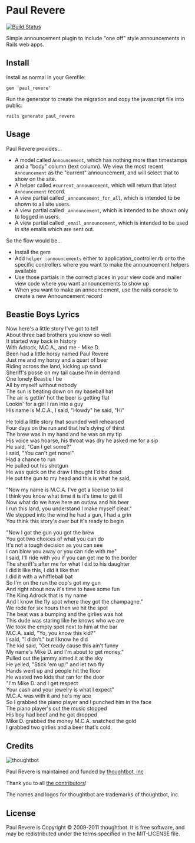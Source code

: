 Paul Revere
===========

[![Build Status](https://secure.travis-ci.org/thoughtbot/paul_revere.png?branch=master)](http://travis-ci.org/thoughtbot/paul_revere)


Simple announcement plugin to include "one off" style announcements in Rails web apps.

Install
-------

Install as normal in your Gemfile:

    gem 'paul_revere'

Run the generator to create the migration and copy the javascript file into public:

    rails generate paul_revere

Usage
-----

Paul Revere provides...

* A model called `Announcement`, which has nothing more than timestamps and a "body" column (text column).  We view the most recent `Announcement` as the "current" announcement, and will select that to show on the site.
* A helper called `#current_announcement`, which will return that latest `Announcement` record.
* A view partial called `_announcement_for_all`, which is intended to be shown to all site users.
* A view partial called `_announcement`, which is intended to be shown only to logged in users.
* A view partial called `_email_announcement`, which is intended to be used in site emails which are sent out.

So the flow would be...

* Install the gem
* Add `helper :announcements` either to application_controller.rb or to the specific controllers where you want to make the announcement helpers available
* Use those partials in the correct places in your view code and mailer view code where you want announcements to show up
* When you want to make an announcement, use the rails console to create a new Announcement record

Beastie Boys Lyrics
-------------------

Now here's a little story I've got to tell  
About three bad brothers you know so well  
It started way back in history  
With Adrock, M.C.A., and me - Mike D.  
Been had a little horsy named Paul Revere  
Just me and my horsy and a quart of beer  
Riding across the land, kicking up sand  
Sheriff's posse on my tail cause I'm in demand  
One lonely Beastie I be  
All by myself without nobody  
The sun is beating down on my baseball hat  
The air is gettin' hot the beer is getting flat  
Lookin' for a girl I ran into a guy  
His name is M.C.A., I said, "Howdy" he said, "Hi"

He told a little story that sounded well rehearsed  
Four days on the run and that he's dying of thirst  
The brew was in my hand and he was on my tip  
His voice was hoarse, his throat was dry he asked me for a sip  
He said, "Can I get some?"  
I said, "You can't get none!"  
Had a chance to run  
He pulled out his shotgun  
He was quick on the draw I thought I'd be dead  
He put the gun to my head and this is what he said,

"Now my name is M.C.A. I've got a license to kill  
I think you know what time it is it's time to get ill  
Now what do we have here an outlaw and his beer  
I run this land, you understand I make myself clear."  
We stepped into the wind he had a gun, I had a grin  
You think this story's over but it's ready to begin

"Now I got the gun you got the brew  
You got two choices of what you can do  
It's not a tough decision as you can see  
I can blow you away or you can ride with me"  
I said, I'll ride with you if you can get me to the border  
The sheriff's after me for what I did to his daughter  
I did it like this, I did it like that  
I did it with a whiffleball bat  
So I'm on the run the cop's got my gun  
And right about now it's time to have some fun  
The King Adrock that is my name  
And I know the fly spot where they got the champagne."  
We rode for six hours then we hit the spot  
The beat was a bumping and the girlies was hot  
This dude was staring like he knows who we are  
We took the empty spot next to him at the bar  
M.C.A. said, "Yo, you know this kid?"  
I said, "I didn't." but I know he did  
The kid said, "Get ready cause this ain't funny  
My name's Mike D. and I'm about to get money."  
Pulled out the jammy aimed it at the sky  
He yelled, "Stick 'em up!" and let two fly  
Hands went up and people hit the floor  
He wasted two kids that ran for the door  
"I'm Mike D. and I get respect  
Your cash and your jewelry is what I expect"  
M.C.A. was with it and he's my ace  
So I grabbed the piano player and I punched him in the face  
The piano player's out the music stopped  
His boy had beef and he got dropped  
Mike D. grabbed the money M.C.A. snatched the gold  
I grabbed two girlies and a beer that's cold.


Credits
-------

![thoughtbot](http://thoughtbot.com/images/tm/logo.png)

Paul Revere is maintained and funded by [thoughtbot, inc](http://thoughtbot.com/community)

Thank you to all [the contributors](https://github.com/thoughtbot/paul_revere/contributors)!

The names and logos for thoughtbot are trademarks of thoughtbot, inc.

License
-------

Paul Revere is Copyright © 2009-2011 thoughtbot. It is free software, and may be redistributed under the terms specified in the MIT-LICENSE file.
